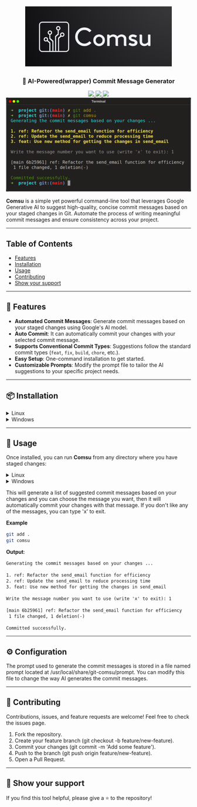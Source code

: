 <h1 align="center">
  <br>
  <a href="https://github.com/ali-hv/comsu/blob/main/assets/logo.png">
      <img src="https://github.com/ali-hv/comsu/blob/main/assets/logo.png" alt="Comsu" width="400">
  </a>
</h1>

<h3 align="center">🚀 AI-Powered(wrapper) Commit Message Generator</h3>

<p align="center">
    <a href="https://img.shields.io/badge/License-GPLv3-blue.svg">
        <img src="https://img.shields.io/badge/License-GPLv3-blue.svg" />
    </a>
    <a href="https://img.shields.io/badge/Shell-Bash-green.svg">
        <img src="https://img.shields.io/badge/Shell-Bash-green.svg" />
    </a>
    <a href="https://img.shields.io/badge/AI-Google%20Generative%20AI-yellow.svg">
        <img src="https://img.shields.io/badge/AI-Google%20Generative%20AI-yellow.svg" />
    </a>
    <br>
    <a href="https://github.com/ali-hv/comsu/blob/main/assets/screenshot-1.png">
      <img src="https://github.com/ali-hv/comsu/blob/main/assets/screenshot-1.png" alt="Comsu" width="700"/>
    </a>
</p>

**Comsu** is a simple yet powerful command-line tool that leverages Google Generative AI to suggest high-quality, concise commit messages based on your staged changes in Git. Automate the process of writing meaningful commit messages and ensure consistency across your project.

---

## Table of Contents

* [Features](#-features)
* [Installation](#-installation)
* [Usage](#-usage)
* [Contributing](#-contributing)
* [Show your support](#-show-your-support)

---

## 🌟 Features

- **Automated Commit Messages**: Generate commit messages based on your staged changes using Google's AI model.
- **Auto Commit**: It can automatically commit your changes with your selected commit message. 
- **Supports Conventional Commit Types**: Suggestions follow the standard commit types (`feat`, `fix`, `build`, `chore`, etc.).
- **Easy Setup**: One-command installation to get started.
- **Customizable Prompts**: Modify the prompt file to tailor the AI suggestions to your specific project needs.

---

## 📦 Installation

<details>
  <summary>Linux</summary>

To set up **Comsu** on your Linux system, follow these steps:

1. **Clone the Repository**:
    ```bash
    git clone https://github.com/ali-hv/comsu.git
    cd comsu
    ```

2. **Run the Installation Script**:
    ```bash
    chmod +x install.sh
    sudo ./install.sh
    ```

3. **Set Your API Key**:

    Make sure you have your Google AI Studio API key set as an environment variable. If you don’t have one, you can create a free API key [here](https://aistudio.google.com/app/apikey).
    ```bash
    export GOOGLE_AI_STUDIO_API_KEY="your_api_key_here"
    ```

   You can add this line to your `~/.bashrc` or `~/.zshrc` to make it persistent.

</details>


<details>
  <summary>Windows</summary>

To set up **Comsu** on your Windows system, follow these steps:

1. **Clone the Repository**:
   open powershell as administrator, then write these commands:
    ```powershell
    git clone https://github.com/ali-hv/comsu.git
    cd comsu
    ```

3. **Run the Installation Script**:
    ```powershell
    powershell -ExecutionPolicy Bypass -File install.ps1
    ```

4. **Set Your API Key**:

    Make sure you have your Google AI Studio API key set as an environment variable. If you don’t have one, you can create a free API key [here](https://aistudio.google.com/app/apikey).
    ```powershell
    set GOOGLE_AI_STUDIO_API_KEY=your_api_key_here
    ```

   You can add this line to your $PATH to make it persistent.
</details>

---

## 🚀 Usage

Once installed, you can run **Comsu** from any directory where you have staged changes:

<details>
  <summary>Linux</summary>

  ```bash
  git comsu
  ```
</details>


<details>
  <summary>Windows</summary>

  Run this in the cmd:
  ```cmd
  git-comsu
  ```
</details>

This will generate a list of suggested commit messages based on your changes and you can choose the message you want, then it will automatically commit your changes with that message. If you don't like any of the messages, you can type 'x' to exit.

**Example**

```bash
git add .
git comsu
```

**Output**:

```
Generating the commit messages based on your changes ...

1. ref: Refactor the send_email function for efficiency
2. ref: Update the send_email to reduce processing time
3. feat: Use new method for getting the changes in send_email

Write the message number you want to use (write 'x' to exit): 1

[main 6b25961] ref: Refactor the send_email function for efficiency
 1 file changed, 1 deletion(-)

Committed successfully.
```

---

## ⚙️ Configuration


The prompt used to generate the commit messages is stored in a file named prompt located at /usr/local/share/git-comsu/prompt. You can modify this file to change the way AI generates the commit messages.

---

## 🤝 Contributing

Contributions, issues, and feature requests are welcome! Feel free to check the issues page.

1. Fork the repository.
2. Create your feature branch (git checkout -b feature/new-feature).
3. Commit your changes (git commit -m 'Add some feature').
4. Push to the branch (git push origin feature/new-feature).
5. Open a Pull Request.

---

## 🌟 Show your support

If you find this tool helpful, please give a ⭐ to the repository!
